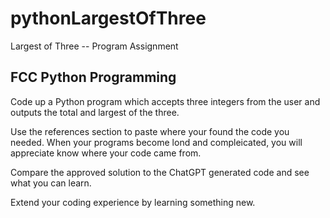 # pythonLargestOfThree
Largest of Three -- Program Assignment
## FCC Python Programming

Code up a Python program which accepts three integers from the user and outputs the total and largest of the three.

Use the references section to paste where your found the code you needed. When your programs become lond and compleicated, you 
will appreciate know where your code came from.

Compare the approved solution to the ChatGPT generated code and see what you can learn.

Extend your coding experience by learning something new.


